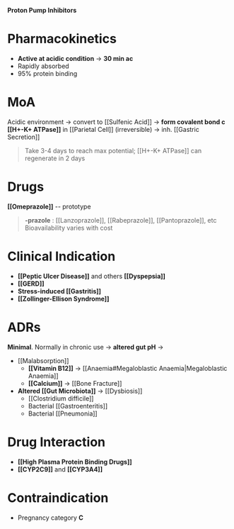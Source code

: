 **Proton Pump Inhibitors**

# Pharmacokinetics
- **Active at acidic condition** -> **30 min ac**
- Rapidly absorbed
- 95% protein binding

# MoA
Acidic environment -> convert to [[Sulfenic Acid]] -> **form covalent bond c [[H+-K+ ATPase]]** in [[Parietal Cell]] (irreversible) -> inh. [[Gastric Secretion]]
> Take 3-4 days to reach max potential; [[H+-K+ ATPase]] can regenerate in 2 days 

# Drugs
**[[Omeprazole]]** -- prototype
> **-prazole** : [[Lanzoprazole]], [[Rabeprazole]], [[Pantoprazole]], etc
> Bioavailability varies with cost

# Clinical Indication
- **[[Peptic Ulcer Disease]]** and others **[[Dyspepsia]]**
- **[[GERD]]**
- **Stress-induced [[Gastritis]]**
- **[[Zollinger-Ellison Syndrome]]**

# ADRs
**Minimal**. Normally in chronic use -> **altered gut pH** ->
- [[Malabsorption]]
	- **[[Vitamin B12]]** -> [[Anaemia#Megaloblastic Anaemia|Megaloblastic Anaemia]]
	- **[[Calcium]]** -> [[Bone Fracture]]
- **Altered [[Gut Microbiota]]** -> [[Dysbiosis]] 
	- [[Clostridium difficile]]
	- Bacterial [[Gastroenteritis]] 
	- Bacterial [[Pneumonia]]

# Drug Interaction
- **[[High Plasma Protein Binding Drugs]]**
- **[[CYP2C9]]** and **[[CYP3A4]]**

# Contraindication
- Pregnancy category **C**